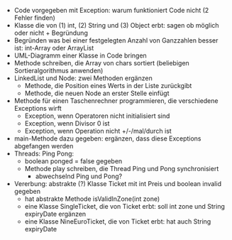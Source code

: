 - Code vorgegeben mit Exception: warum funktioniert Code nicht (2 Fehler finden)
- Klasse die von (1) int, (2) String und (3) Object erbt: sagen ob möglich oder nicht + Begründung
- Begründen was bei einer festgelegten Anzahl von Ganzzahlen besser ist: int-Array oder ArrayList
- UML-Diagramm einer Klasse in Code bringen
- Methode schreiben, die Array von chars sortiert (beliebigen Sortieralgorithmus anwenden)
- LinkedList und Node: zwei Methoden ergänzen
  - Methode, die Position eines Werts in der Liste zurückgibt
  - Methode, die neuen Node an erster Stelle einfügt
- Methode für einen Taschenrechner programmieren, die verschiedene Exceptions wirft
  - Exception, wenn Operatoren nicht initialisiert sind
  - Exception, wenn Divisor 0 ist
  - Exception, wenn Operation nicht +/-/mal/durch ist
- main-Methode dazu gegeben: ergänzen, dass diese Exceptions abgefangen werden
- Threads: Ping Pong:
  - boolean ponged = false gegeben
  - Methode play schreiben, die Thread Ping und Pong synchronisiert 
    - abwechselnd Ping und Pong?
- Vererbung: abstrakte (?) Klasse Ticket mit int Preis und boolean invalid gegeben
  - hat abstrakte Methode isValidInZone(int zone)
  - eine Klasse SingleTicket, die von Ticket erbt: soll int zone und String expiryDate ergänzen
  - eine Klasse NineEuroTicket, die von Ticket erbt: hat auch String expiryDate